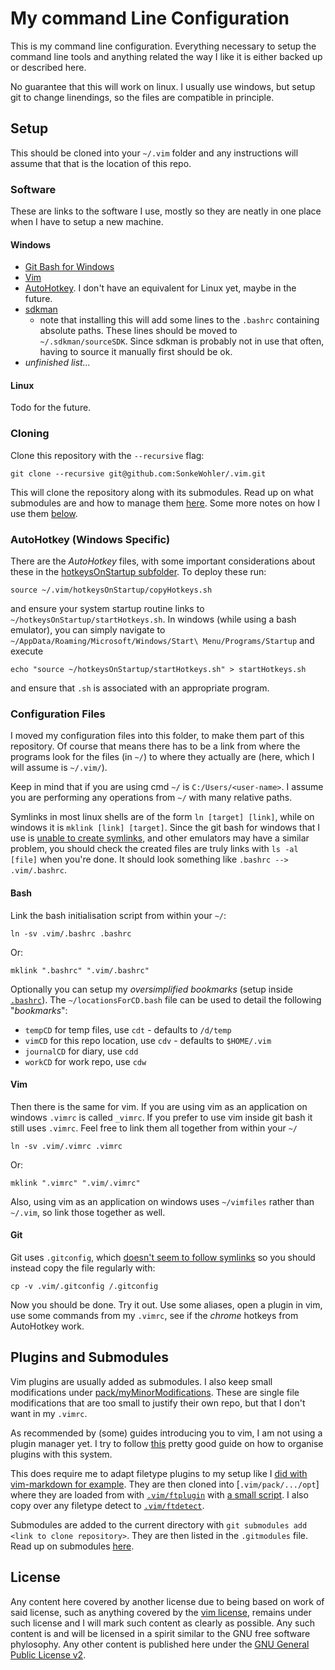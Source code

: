# My command Line Configuration

This is my command line configuration. Everything necessary to setup the
command line tools and anything related the way I like it is either backed up
or described here.

No guarantee that this will work on linux. I usually use windows, but setup git
to change linendings, so the files are compatible in principle.

## Setup

This should be cloned into your `~/.vim` folder and any instructions will
assume that that is the location of this repo.

### Software

These are links to the software I use, mostly so they are neatly in one place
when I have to setup a new machine.

#### Windows

* [Git Bash for Windows](https://git-scm.com/downloads)
* [Vim](https://www.vim.org/download.php)
* [AutoHotkey](https://www.autohotkey.com/). I don't have an equivalent for
  Linux yet, maybe in the future.
* [sdkman](https://sdkman.io/)
  - note that installing this will add some lines to the `.bashrc` containing
    absolute paths. These lines should be moved to `~/.sdkman/sourceSDK`.
    Since sdkman is probably not in use that often, having to source it
    manually first should be ok.
* *unfinished list...*

#### Linux

Todo for the future.

### Cloning

Clone this repository with the `--recursive` flag:

```
git clone --recursive git@github.com:SonkeWohler/.vim.git
```

This will clone the repository along with its submodules. Read up on what submodules are and how to manage them
[here](https://git-scm.com/book/en/v2/Git-Tools-Submodules). Some more notes on how I use them [below](#plugins-and-submodules).

### AutoHotkey (Windows Specific)

There are the *AutoHotkey* files, with some important considerations about
these in the [hotkeysOnStartup subfolder](hotkeysOnStartup/README.md). To
deploy these run:

```
source ~/.vim/hotkeysOnStartup/copyHotkeys.sh
```

and ensure your system startup routine links to
`~/hotkeysOnStartup/startHotkeys.sh`. In windows (while using a bash emulator),
you can simply navigate to `~/AppData/Roaming/Microsoft/Windows/Start\
Menu/Programs/Startup` and execute 

```
echo "source ~/hotkeysOnStartup/startHotkeys.sh" > startHotkeys.sh
```

and ensure that `.sh` is associated with an appropriate program.

### Configuration Files

I moved my configuration files into this folder, to make them part of this
repository. Of course that means there has to be a link from where the programs
look for the files (in `~/`) to where they actually are (here, which I will
assume is `~/.vim/`).

Keep in mind that if you are using cmd `~/` is `C:/Users/<user-name>`. I assume
you are performing any operations from `~/` with many relative paths.

Symlinks in most linux shells are of the form `ln [target] [link]`, while on
windows it is `mklink [link] [target]`. Since the git bash for windows that I
use is [unable to create
symlinks](https://github.com/git-for-windows/git/wiki/Symbolic-Links), and
other emulators may have a similar problem, you should check the created files
are truly links with `ls -al [file]` when you're done. It should look something
like `.bashrc --> .vim/.bashrc`.

#### Bash

Link the bash initialisation script from within your `~/`:

```
ln -sv .vim/.bashrc .bashrc
```

Or:

```
mklink ".bashrc" ".vim/.bashrc"
```

Optionally you can setup my *oversimplified bookmarks* (setup inside
[`.bashrc`](.bashrc)). The `~/locationsForCD.bash` file can be used to detail
the following "*bookmarks*":

* `tempCD` for temp files, use `cdt` - defaults to `/d/temp`
* `vimCD` for this repo location, use `cdv` - defaults to `$HOME/.vim`
* `journalCD` for diary, use `cdd`
* `workCD` for work repo, use `cdw`

#### Vim

Then there is the same for vim. If you are using vim as an application on
windows `.vimrc` is called `_vimrc`. If you prefer to use vim inside git bash
it still uses `.vimrc`. Feel free to link them all together from within your
`~/`

```
ln -sv .vim/.vimrc .vimrc
```

Or:

```
mklink ".vimrc" ".vim/.vimrc"
```

Also, using vim as an application on windows uses `~/vimfiles` rather than
`~/.vim`, so link those together as well.

#### Git

Git uses `.gitconfig`, which [doesn't seem to follow
symlinks](https://github.com/SonkeWohler/.vim/issues/3) so you should instead
copy the file regularly with:

```
cp -v .vim/.gitconfig /.gitconfig
```

Now you should be done. Try it out. Use some aliases, open a plugin in vim, use
some commands from my `.vimrc`, see if the *chrome* hotkeys from AutoHotkey
work.

## Plugins and Submodules

Vim plugins are usually added as submodules. I also keep small modifications under
[pack/myMinorModifications](pack/myMinorModifications/README.md). These are
single file modifications that are too small to justify their own repo, but
that I don't want in my `.vimrc`.

As recommended by (some) guides introducing you to vim, I am not using a plugin
manager yet. I try to follow
[this](https://vimways.org/2018/from-vimrc-to-vim/) pretty good guide on how to
organise plugins with this system.

This does require me to adapt filetype plugins to my setup like I [did with vim-markdown for example](https://github.com/plasticboy/vim-markdown/commit/b93b0b4881872d3a1e46a84547e3df490b82b57b). They are then cloned into [`.vim/pack/.../opt`] where they are loaded from with [`.vim/ftplugin`](ftplugin/) with [a small script](ftplugin/markdown.vim). I also copy over any filetype detect to [`.vim/ftdetect`](ftdetect).

Submodules are added to the current directory with `git submodules add <link to clone repository>`. They
are then listed in the `.gitmodules` file. Read up on submodules [here](https://git-scm.com/book/en/v2/Git-Tools-Submodules).

## License

Any content here covered by another license due to being based on work of said
license, such as anything covered by the [vim
license](https://www.gnu.org/licenses/vim-license.txt), remains under such
license and I will mark such content as clearly as possible. Any such content
is and will be licensed in a spirit similar to the GNU free software
phylosophy. Any other content is published here under the [GNU General Public
License v2](https://www.gnu.org/licenses/old-licenses/gpl-2.0.en.html).




